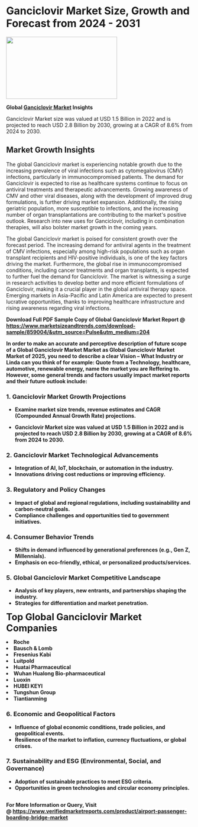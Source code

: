 <H1>Ganciclovir Market Size, Growth and Forecast from 2024 - 2031</H1><img class="aligncenter size-medium wp-image-584254" src="https://thirdeyenews.in/wp-content/uploads/2024/09/Global-Market-Research-300x168.jpeg" alt="" width="300" height="168" /><p><strong>Global&nbsp;<a href="https://www.marketsizeandtrends.com/download-sample/859004/&amp;utm_source=Pulse&amp;utm_medium=204">Ganciclovir Market</a> Insights</strong></p><p>Ganciclovir Market size was valued at USD 1.5 Billion in 2022 and is projected to reach USD 2.8 Billion by 2030, growing at a CAGR of 8.6% from 2024 to 2030.</p><p><h2>Market Growth Insights</h2> <p>The global Ganciclovir market is experiencing notable growth due to the increasing prevalence of viral infections such as cytomegalovirus (CMV) infections, particularly in immunocompromised patients. The demand for Ganciclovir is expected to rise as healthcare systems continue to focus on antiviral treatments and therapeutic advancements. Growing awareness of CMV and other viral diseases, along with the development of improved drug formulations, is further driving market expansion. Additionally, the rising geriatric population, more susceptible to infections, and the increasing number of organ transplantations are contributing to the market's positive outlook. Research into new uses for Ganciclovir, including in combination therapies, will also bolster market growth in the coming years.</p> <p><strong></strong></p> <p>The global Ganciclovir market is poised for consistent growth over the forecast period. The increasing demand for antiviral agents in the treatment of CMV infections, especially among high-risk populations such as organ transplant recipients and HIV-positive individuals, is one of the key factors driving the market. Furthermore, the global rise in immunocompromised conditions, including cancer treatments and organ transplants, is expected to further fuel the demand for Ganciclovir. The market is witnessing a surge in research activities to develop better and more efficient formulations of Ganciclovir, making it a crucial player in the global antiviral therapy space. Emerging markets in Asia-Pacific and Latin America are expected to present lucrative opportunities, thanks to improving healthcare infrastructure and rising awareness regarding viral infections.</p> <p><strong></p><p><span class=""><strong>Download Full PDF Sample Copy of Global Ganciclovir Market Report</strong> @ <a href="https://www.marketsizeandtrends.com/download-sample/859004/&amp;utm_source=Pulse&amp;utm_medium=204" target="_blank">https://www.marketsizeandtrends.com/download-sample/859004/&amp;utm_source=Pulse&amp;utm_medium=204</a></span></p><p>In order to make an accurate and perceptive description of future scope of a Global&nbsp;Ganciclovir Market Market as Global&nbsp;Ganciclovir Market Market of 2025, you need to describe a clear Vision &ndash; What Industry or Linda can you think of for example: Quote from a Technology, healthcare, automotive, renewable energy, name the market you are Reffering to. However, some general trends and factors usually impact market reports and their future outlook include:</p><h3>1.&nbsp;<strong>Ganciclovir Market Growth Projections</strong></h3><ul><li>Examine market size trends, revenue estimates and CAGR (Compounded Annual Growth Rate) projections.</li><li><p>Ganciclovir Market size was valued at USD 1.5 Billion in 2022 and is projected to reach USD 2.8 Billion by 2030, growing at a CAGR of 8.6% from 2024 to 2030.</p></li></ul><h3>2.&nbsp;<strong>Ganciclovir Market Technological Advancements</strong></h3><ul><li>Integration of AI, IoT, blockchain, or automation in the industry.</li><li>Innovations driving cost reductions or improving efficiency.</li></ul><h3>3.&nbsp;<strong>Regulatory and Policy Changes</strong></h3><ul><li>Impact of global and regional regulations, including sustainability and carbon-neutral goals.</li><li>Compliance challenges and opportunities tied to government initiatives.</li></ul><h3>4.&nbsp;<strong>Consumer Behavior Trends</strong></h3><ul><li>Shifts in demand influenced by generational preferences (e.g., Gen Z, Millennials).</li><li>Emphasis on eco-friendly, ethical, or personalized products/services.</li></ul><h3>5.&nbsp;<strong>Global Ganciclovir Market Competitive Landscape</strong></h3><ul><li>Analysis of key players, new entrants, and partnerships shaping the industry.</li><li>Strategies for differentiation and market penetration.</li></ul><p data-pm-slice="1 1 []"><span style="color: inherit; font-family: inherit; font-size: 25px;">Top Global Ganciclovir Market Companies</span></p><div class="" data-test-id=""><p><li>Roche</li><li> Bausch & Lomb</li><li> Fresenius Kabi</li><li> Luitpold</li><li> Huatai Pharmaceutical</li><li> Wuhan Hualong Bio-pharmaceutical</li><li> Luoxin</li><li> HUBEI KEYI</li><li> Tungshun Group</li><li> Tiantianming</li></p></div><h3>6.&nbsp;<strong>Economic and Geopolitical Factors</strong></h3><ul><li>Influence of global economic conditions, trade policies, and geopolitical events.</li><li>Resilience of the market to inflation, currency fluctuations, or global crises.</li></ul><h3>7.&nbsp;<strong>Sustainability and ESG (Environmental, Social, and Governance)</strong></h3><ul><li>Adoption of sustainable practices to meet ESG criteria.</li><li>Opportunities in green technologies and circular economy principles.</li></ul><h2><strong style="font-size: 14px;">For More Information or Query, Visit @&nbsp;</strong><a style="background-color: #ffffff; font-size: 14px;" href="https://www.marketsizeandtrends.com/report/ganciclovir-market/" target="_blank">https://www.verifiedmarketreports.com/product/airport-passenger-boarding-bridge-market</a></h2>

